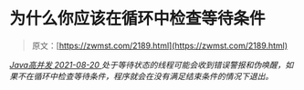 <!--yml
category: 未分类
date: 0001-01-01 00:00:00
--->

# 为什么你应该在循环中检查等待条件

> 原文：[https://zwmst.com/2189.html](https://zwmst.com/2189.html)

   [ *Java高并发* ](https://zwmst.com/java%e9%ab%98%e5%b9%b6%e5%8f%91)*[ <time datetime="2021-08-20T09:29:22+08:00"> 2021-08-20 </time> ](https://zwmst.com/2189.html)  处于等待状态的线程可能会收到错误警报和伪唤醒，如果不在循环中检查等待条件，程序就会在没有满足结束条件的情况下退出。*